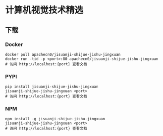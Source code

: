 # 计算机视觉技术精选

## 下载

### Docker

```
docker pull apachecn0/jisuanji-shijue-jishu-jingxuan
docker run -tid -p <port>:80 apachecn0/jisuanji-shijue-jishu-jingxuan
# 访问 http://localhost:{port} 查看文档
```

### PYPI

```
pip install jisuanji-shijue-jishu-jingxuan
jisuanji-shijue-jishu-jingxuan <port>
# 访问 http://localhost:{port} 查看文档
```

### NPM

```
npm install -g jisuanji-shijue-jishu-jingxuan
jisuanji-shijue-jishu-jingxuan <port>
# 访问 http://localhost:{port} 查看文档
```